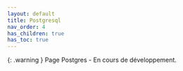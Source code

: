 ```yaml
---
layout: default
title: Postgresql
nav_order: 4
has_children: true
has_toc: true
---
```


{: .warning }
Page Postgres - En cours de développement.
